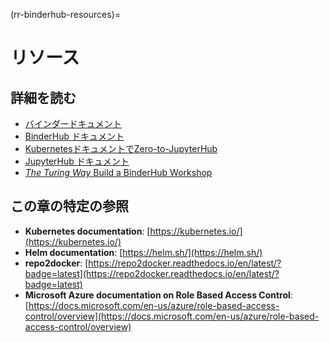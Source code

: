 (rr-binderhub-resources)=
# リソース

## 詳細を読む

- [バインダードキュメント](https://mybinder.readthedocs.io/en/latest/)
- [BinderHub ドキュメント](https://binderhub.readthedocs.io/en/latest/index.html)
- [KubernetesドキュメントでZero-to-JupyterHub](https://zero-to-jupyterhub.readthedocs.io/en/latest/index.html)
- [JupyterHub ドキュメント](https://jupyterhub.readthedocs.io/en/stable/)
- [_The Turing Way_ Build a BinderHub Workshop](http://bit.ly/zero-to-binderhub-workshop)

## この章の特定の参照

- **Kubernetes documentation**: [https://kubernetes.io/](https://kubernetes.io/)
- **Helm documentation**: [https://helm.sh/](https://helm.sh/)
- **repo2docker**: [https://repo2docker.readthedocs.io/en/latest/?badge=latest](https://repo2docker.readthedocs.io/en/latest/?badge=latest)
- **Microsoft Azure documentation on Role Based Access Control**: [https://docs.microsoft.com/en-us/azure/role-based-access-control/overview](https://docs.microsoft.com/en-us/azure/role-based-access-control/overview)
